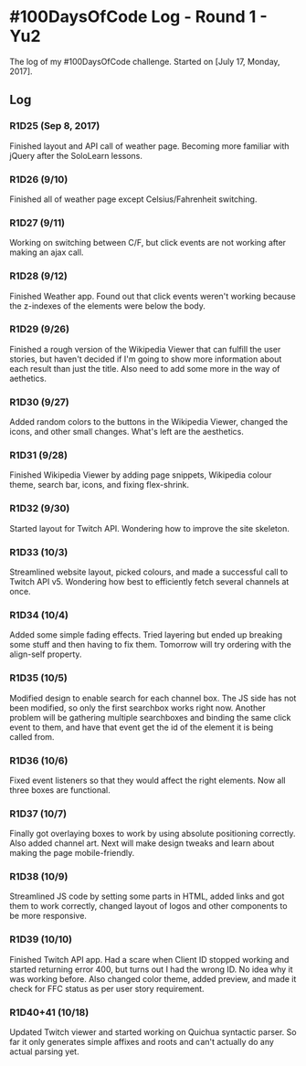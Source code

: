 # #100DaysOfCode Log - Round 1 - Yu2

The log of my #100DaysOfCode challenge. Started on [July 17, Monday, 2017].

## Log

### R1D25 (Sep 8, 2017) 
Finished layout and API call of weather page. Becoming more familiar with jQuery after the SoloLearn lessons.

### R1D26 (9/10)
Finished all of weather page except Celsius/Fahrenheit switching.

### R1D27 (9/11)
Working on switching between C/F, but click events are not working after making an ajax call.

### R1D28 (9/12)
Finished Weather app. Found out that click events weren't working because the z-indexes of the elements were below the body.

### R1D29 (9/26)
Finished a rough version of the Wikipedia Viewer that can fulfill the user stories, but haven't decided if I'm going to show more information about each result than just the title. Also need to add some more in the way of aethetics.

### R1D30 (9/27)
Added random colors to the buttons in the Wikipedia Viewer, changed the icons, and other small changes. What's left are the aesthetics.

### R1D31 (9/28)
Finished Wikipedia Viewer by adding page snippets, Wikipedia colour theme, search bar, icons, and fixing flex-shrink.

### R1D32 (9/30)
Started layout for Twitch API. Wondering how to improve the site skeleton.

### R1D33 (10/3)
Streamlined website layout, picked colours, and made a successful call to Twitch API v5. Wondering how best to efficiently fetch several channels at once.

### R1D34 (10/4)
Added some simple fading effects. Tried layering but ended up breaking some stuff and then having to fix them. Tomorrow will try ordering with the align-self property.

### R1D35 (10/5)
Modified design to enable search for each channel box. The JS side has not been modified, so only the first searchbox works right now. Another problem will be gathering multiple searchboxes and binding the same click event to them, and have that event get the id of the element it is being called from. 

### R1D36 (10/6)
Fixed event listeners so that they would affect the right elements. Now all three boxes are functional. 

### R1D37 (10/7)
Finally got overlaying boxes to work by using absolute positioning correctly. Also added channel art. Next will make design tweaks and learn about making the page mobile-friendly.


### R1D38 (10/9)
Streamlined JS code by setting some parts in HTML, added links and got them to work correctly, changed layout of logos and other components to be more responsive.

### R1D39 (10/10)
Finished Twitch API app. Had a scare when Client ID stopped working and started returning error 400, but turns out I had the wrong ID. No idea why it was working before. Also changed color theme, added preview, and made it check for FFC status as per user story requirement.

### R1D40+41 (10/18)
Updated Twitch viewer and started working on Quichua syntactic parser. So far it only generates simple affixes and roots and can't actually do any actual parsing yet.
